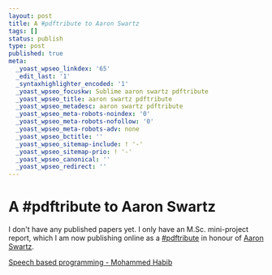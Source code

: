 ```yaml
---
layout: post
title: A #pdftribute to Aaron Swartz
tags: []
status: publish
type: post
published: true
meta:
  _yoast_wpseo_linkdex: '65'
  _edit_last: '1'
  _syntaxhighlighter_encoded: '1'
  _yoast_wpseo_focuskw: Sublime aaron swartz pdftribute
  _yoast_wpseo_title: aaron swartz pdftribute
  _yoast_wpseo_metadesc: aaron swartz pdftribute
  _yoast_wpseo_meta-robots-noindex: '0'
  _yoast_wpseo_meta-robots-nofollow: '0'
  _yoast_wpseo_meta-robots-adv: none
  _yoast_wpseo_bctitle: ''
  _yoast_wpseo_sitemap-include: ! '-'
  _yoast_wpseo_sitemap-prio: ! '-'
  _yoast_wpseo_canonical: ''
  _yoast_wpseo_redirect: ''
---
```


A #pdftribute to Aaron Swartz
=================================

I don't have any published papers yet. I only have an M.Sc. mini-project report, which I am now publishing online as a [#pdftribute](http://pdftribute.net/) in honour of [Aaron Swartz](http://mashable.com/2013/01/13/aaron-swartz/).

[Speech based programming - Mohammed Habib](https://dl.dropbox.com/u/22583048/speech-based-programming.pdf)